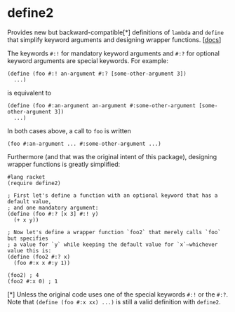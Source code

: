 define2
=======

Provides new but backward-compatible[*] definitions of `lambda` and `define` that simplify keyword arguments
and designing wrapper functions. [[docs](https://docs.racket-lang.org/define2/index.html)]

The keywords `#:!` for mandatory keyword arguments
and `#:?` for optional keyword arguments
are special keywords.
For example:
```racket
(define (foo #:! an-argument #:? [some-other-argument 3])
  ...)
```
is equivalent to
```racket
(define (foo #:an-argument an-argument #:some-other-argument [some-other-argument 3])
  ...)
```
In both cases above, a call to `foo` is written
```racket
(foo #:an-argument ... #:some-other-argument ...)
```

Furthermore (and that was the original intent of this package),
designing wrapper functions is greatly simplified:
```racket
#lang racket
(require define2)

; First let's define a function with an optional keyword that has a default value,
; and one mandatory argument:
(define (foo #:? [x 3] #:! y)
  (+ x y))

; Now let's define a wrapper function `foo2` that merely calls `foo` but specifies 
; a value for `y` while keeping the default value for `x`—whichever value this is:
(define (foo2 #:? x)
  (foo #:x x #:y 1))

(foo2) ; 4
(foo2 #:x 0) ; 1
```


[*] Unless the original code uses one of the special keywords `#:!` or the `#:?`. Note that `(define (foo #:x xx) ...)` is still a valid definition with `define2`.

